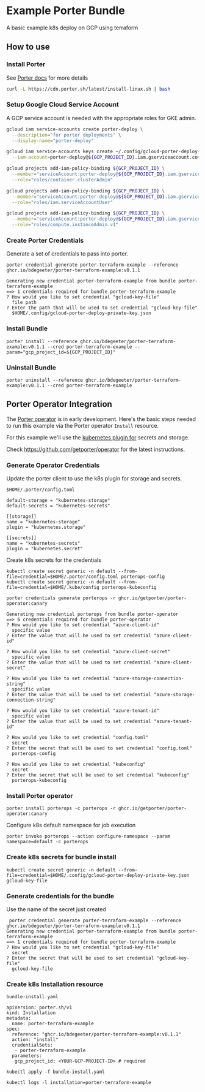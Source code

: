 # Example Porter Bundle

A basic example k8s deploy on GCP using terraform

## How to use

### Install Porter

See [Porter docs](https://porter.sh/install/) for more details

```bash
curl -L https://cdn.porter.sh/latest/install-linux.sh | bash
```

### Setup Google Cloud Service Account

A GCP service account is needed with the appropriate roles for GKE admin.

```bash
gcloud iam service-accounts create porter-deploy \
  --description="for porter deployments" \
  --display-name="porter-deploy"

gcloud iam service-accounts keys create ~/.config/gcloud-porter-deploy-private-key.json \
  --iam-account=porter-deploy@${GCP_PROJECT_ID}.iam.gserviceaccount.com

gcloud projects add-iam-policy-binding ${GCP_PROJECT_ID} \
  --member="serviceAccount:porter-deploy@${GCP_PROJECT_ID}.iam.gserviceaccount.com" \
  --role="roles/container.clusterAdmin"

gcloud projects add-iam-policy-binding ${GCP_PROJECT_ID} \
  --member="serviceAccount:porter-deploy@${GCP_PROJECT_ID}.iam.gserviceaccount.com" \
  --role="roles/iam.serviceAccountUser"

gcloud projects add-iam-policy-binding ${GCP_PROJECT_ID} \
  --member="serviceAccount:porter-deploy@${GCP_PROJECT_ID}.iam.gserviceaccount.com" \
  --role="roles/compute.instanceAdmin.v1"
```

### Create Porter Credentials

Generate a set of credentials to pass into porter.

```
porter credential generate porter-terraform-example --reference ghcr.io/bdegeeter/porter-terraform-example:v0.1.1
```

```
Generating new credential porter-terraform-example from bundle porter-terraform-example
==> 1 credentials required for bundle porter-terraform-example
? How would you like to set credential "gcloud-key-file"
  file path
? Enter the path that will be used to set credential "gcloud-key-file"
  $HOME/.config/gcloud-porter-deploy-private-key.json
```

### Install Bundle

```
porter install --reference ghcr.io/bdegeeter/porter-terraform-example:v0.1.1 --cred porter-terraform-example --param="gcp_project_id=${GCP_PROJECT_ID}"
```

### Uninstall Bundle

```
porter uninstall --reference ghcr.io/bdegeeter/porter-terraform-example:v0.1.1 --cred porter-terraform-example
```

## Porter Operator Integration

The [Porter operator](https://github.com/getporter/operator) is in early development.  Here's the basic steps needed 
to run this example via the Porter operator `Install` resource.

For this example we'll use the [kubernetes plugin for](https://github.com/getporter/kubernetes-plugins) secrets and storage.

Check https://github.com/getporter/operator for the latest instructions.

### Generate Operator Credentials

Update the porter client to use the k8s plugin for storage and secrets.

`$HOME/.porter/config.toml`
```
default-storage = "kubernetes-storage"
default-secrets = "kubernetes-secrets"

[[storage]]
name = "kubernetes-storage"
plugin = "kubernetes.storage"

[[secrets]]
name = "kubernetes-secrets"
plugin = "kubernetes.secret"
```

Create k8s secrets for the credentials
```
kubectl create secret generic -n default --from-file=credential=$HOME/.porter/config.toml porterops-config
kubectl create secret generic -n default --from-file=credential=$HOME/.kube/config porterops-kubeconfig
```

```
porter credentials generate porterops -r ghcr.io/getporter/porter-operator:canary
```
```
Generating new credential porterops from bundle porter-operator
==> 6 credentials required for bundle porter-operator
? How would you like to set credential "azure-client-id"
  specific value
? Enter the value that will be used to set credential "azure-client-id"

? How would you like to set credential "azure-client-secret"
  specific value
? Enter the value that will be used to set credential "azure-client-secret"

? How would you like to set credential "azure-storage-connection-string"
  specific value
? Enter the value that will be used to set credential "azure-storage-connection-string"

? How would you like to set credential "azure-tenant-id"
  specific value
? Enter the value that will be used to set credential "azure-tenant-id"

? How would you like to set credential "config.toml"
  secret
? Enter the secret that will be used to set credential "config.toml"
  porterops-config

? How would you like to set credential "kubeconfig"
  secret
? Enter the secret that will be used to set credential "kubeconfig"
  porterops-kubeconfig
```


### Install Porter operator

```
porter install porterops -c porterops -r ghcr.io/getporter/porter-operator:canary
```

Configure k8s default namespace for job execution
```
porter invoke porterops --action configure-namespace --param namespace=default -c porterops
```



### Create k8s secrets for bundle install

```
kubectl create secret generic -n default --from-file=credential=$HOME/.config/gcloud-porter-deploy-private-key.json gcloud-key-file
```

### Generate credentials for the bundle

Use the name of the secret just created

```
 porter credential generate porter-terraform-example --reference ghcr.io/bdegeeter/porter-terraform-example:v0.1.1
Generating new credential porter-terraform-example from bundle porter-terraform-example
==> 1 credentials required for bundle porter-terraform-example
? How would you like to set credential "gcloud-key-file"
  secret
? Enter the secret that will be used to set credential "gcloud-key-file"
  gcloud-key-file
```

### Create k8s Installation resource

`bundle-install.yaml`
```
apiVersion: porter.sh/v1
kind: Installation
metadata:
  name: porter-terraform-example
spec:
  reference: "ghcr.io/bdegeeter/porter-terraform-example:v0.1.1"
  action: "install"
  credentialSets:
   - porter-terraform-example
  parameters:
   gcp_project_id: <YOUR-GCP-PROJECT-ID> # required
```

```
kubectl apply -f bundle-install.yaml
```
```
kubectl logs -l installation=porter-terraform-example
```